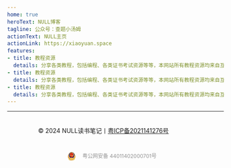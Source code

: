 ```yaml
---
home: true
heroText: NULL博客
tagline: 公众号：查题小汤姆
actionText: NULL主页
actionLink: https://xiaoyuan.space
features:
- title: 教程资源
  details: 分享各类教程，包括编程、各类证书考试资源等等，本网站所有教程资源均来自互联网，若涉及侵权立马删除！
- title: 教程资源
  details: 分享各类教程，包括编程、各类证书考试资源等等，本网站所有教程资源均来自互联网，若涉及侵权立马删除！
- title: 教程资源
  details: 分享各类教程，包括编程、各类证书考试资源等等，本网站所有教程资源均来自互联网，若涉及侵权立马删除！
---
```

<hr/>
<footer class="l-footer">
    <p class="footer-copy" style="width:360px;margin:0 auto; padding:20px 0;">© 2024 NULL读书笔记丨<a href="https://beian.miit.gov.cn/" target="_blank">粤ICP备2021141276号</a></p>
    <div style="width:300px;margin:0 auto; padding:20px 0;"><a target="_blank" href="http://www.beian.gov.cn/portal/registerSystemInfo?recordcode=44011402000701" style="margin-left:38px;display:inline-block;text-decoration:none;height:20px;line-height:20px;"><img src="beian.png" style="float:left;"/><p style="float:left;height:20px;line-height:20px;margin: 0px 0px 0px 15px; color:#939393;font-size:12px">粤公网安备 44011402000701号</p></a></div>
</footer>
